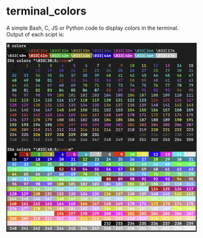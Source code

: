 # terminal_colors
A simple Bash, C, JS or Python code to display colors in the terminal. Output of each scipt is:

![all colors](https://github.com/fderepas/terminal_colors/blob/main/colors.png?raw=true)
